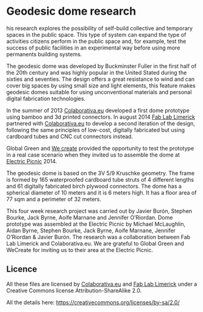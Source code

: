 Geodesic dome research
======================

his research explores the possibility of self-build collective and temporary spaces in the public space. This type of system can expand the type of activities citizens perform in the public space and, for example, test the success of public facilities in an experimental way before using more permanents building systems.

The geodesic dome was developed by Buckminster Fuller in the first half of the 20th century and was highly popular in the United Stated during the sixties and seventies. The design offers a great resistance to wind and can cover big spaces by using small size and light elements, this feature makes geodesic domes suitable for using unconventional materials and personal digital fabrication technologies.

In the summer of 2013 [Colaborativa.eu](http://colaborativa.eu) developed a first dome prototype using bamboo and 3d printed connectors. In august 2014 [Fab Lab Limerick](http://fablab.saul.ie) partnered with [Colaborativa.eu](http://colaborativa.eu) to develop a second iteration of the design, following the same principles of low-cost, digitally fabricated but using cardboard tubes and CNC cut connectors instead.

Global Green and [We create](http://wecreate.ie) provided the opportunity to test the prototype in a real case scenario when they invited us to assemble the dome at [Electric Picnic](http://www.electricpicnic.ie) 2014.

The geodesic dome is based on the 3V 5/9 Kruschke geometry. The frame is formed by 165 waterproofed cardboard tube struts of 4 different lengths and 61 digitally fabricated birch plywood connectors. The dome has a spherical diameter of 10 meters and it is 6 meters high. It has a floor area of 77 sqm and a perimeter of 32 meters.

This four week research project was carried out by Javier Burón, Stephen Bourke, Jack Byrne, Aoife Marnane and Jennifer O’Riordan. Dome prototype was assembled at the Electric Picnic by Michael McLaughlin, Aidan Byrne, Stephen Bourke, Jack Byrne, Aoife Marnane, Jennifer O’Riordan & Javier Burón. The research was a collaboration between Fab Lab Limerick and Colaborativa.eu. We are grateful to Global Green and WeCreate for inviting us to their area at the Electric Picnic.

## Licence
All these files are licensed by [Colaborativa.eu](http://colaborativa.eu) and [Fab Lab Limerick](http://fablab.saul.ie) under a Creative Commons license Attribution-ShareAlike 2.0.

All the details here: https://creativecommons.org/licenses/by-sa/2.0/
